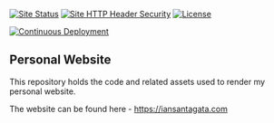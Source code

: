 <!-- General Badges -->
[![Site Status](https://img.shields.io/website?label=Website&down_color=critical&down_message=offline&up_color=success&up_message=online&url=https%3A%2F%2Fiansantagata.com)](https://iansantagata.com)
[![Site HTTP Header Security](https://img.shields.io/security-headers?url=https%3A%2F%2Fiansantagata.com&label=Security%20Headers%20Grade&color=blue)](https://securityheaders.com/?q=https%3A%2F%2Fiansantagata.com%2F&followRedirects=on)
[![License](https://img.shields.io/github/license/iansantagata/Website?label=License&color=yellow)](LICENSE)
<!-- Developmental Badges -->
[![Continuous Deployment](https://github.com/iansantagata/Website/actions/workflows/main.yml/badge.svg)](https://github.com/iansantagata/Website/actions/workflows/main.yml)

## Personal Website

This repository holds the code and related assets used to render my personal website.

The website can be found here - https://iansantagata.com
